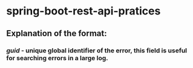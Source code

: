 # spring-boot-rest-api-pratices

## Explanation of the format:

### *guid* - unique global identifier of the error, this field is useful for searching errors in a large log.
